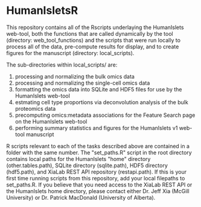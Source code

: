 # HumanIsletsR

This repository contains all of the Rscripts underlaying the HumanIslets web-tool, both the functions that are called dynamically by the tool (directory: web_tool_functions) and the scripts that were run locally to process all of the data, pre-compute results for display, and to create figures for the manuscript (directory: local_scripts). 

The sub-directories within local_scripts/ are:

1. processing and normalizing the bulk omics data
2. processing and normalizing the single-cell omics data
3. formatting the omics data into SQLite and HDF5 files for use by the HumanIslets web-tool
4. estmating cell type proportions via deconvolution analysis of the bulk proteomics data
5. precomputing omics:metadata associations for the Feature Search page on the HumanIslets web-tool
6. performing summary statistics and figures for the HumanIslets v1 web-tool manuscript

R scripts relevant to each of the tasks described above are contained in a folder with the same number. The "set_paths.R" script in the root directory contains local paths for the HumanIslets "home" directory (other.tables.path), SQLite directory (sqlite.path), HDF5 directory (hdf5.path), and XiaLab REST API repository (restapi.path). If this is your first time running scripts from this repository, add your local filepaths to set_paths.R. If you believe that you need access to the XiaLab REST API or the HumanIslets home directory, please contact either Dr. Jeff Xia (McGill University) or Dr. Patrick MacDonald (University of Alberta). 
